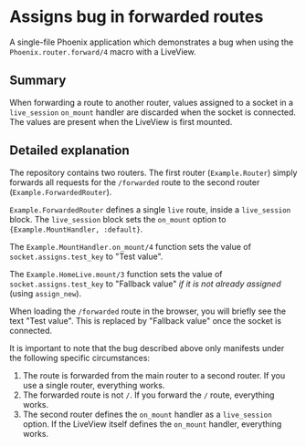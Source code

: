 # Assigns bug in forwarded routes
A single-file Phoenix application which demonstrates a bug when using the `Phoenix.router.forward/4` macro with a LiveView.

## Summary
When forwarding a route to another router, values assigned to a socket in a `live_session` `on_mount` handler are discarded when the socket is connected.
The values are present when the LiveView is first mounted.

## Detailed explanation
The repository contains two routers. The first router (`Example.Router`) simply forwards all requests for the `/forwarded` route to the second router (`Example.ForwardedRouter`).

`Example.ForwardedRouter` defines a single `live` route, inside a `live_session` block. The `live_session` block sets the `on_mount` option to `{Example.MountHandler, :default}`.

The `Example.MountHandler.on_mount/4` function sets the value of `socket.assigns.test_key` to "Test value".

The `Example.HomeLive.mount/3` function sets the value of `socket.assigns.test_key` to "Fallback value" _if it is not already assigned_ (using `assign_new`).

When loading the `/forwarded` route in the browser, you will briefly see the text "Test value". This is replaced by "Fallback value" once the socket is connected.

It is important to note that the bug described above only manifests under the following specific circumstances:

1. The route is forwarded from the main router to a second router. If you use a single router, everything works.
2. The forwarded route is not `/`. If you forward the `/` route, everything works.
3. The second router defines the `on_mount` handler as a `live_session` option. If the LiveView itself defines the `on_mount` handler, everything works.

